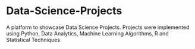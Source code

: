 # Data-Science-Projects
A platform to showcase Data Science Projects. Projects were implemented using Python, Data Analytics, Machine Learning Algorithms, R and Statistical Techniques
